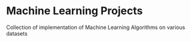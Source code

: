 
# Machine Learning Projects

Collection of implementation of Machine Learning Algorithms on various datasets
